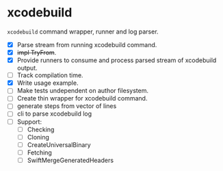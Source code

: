 # xcodebuild

`xcodebuild` command wrapper, runner and log parser.

- [x] Parse stream from running xcodebuild command.
- [x] ~~impl TryFrom<String>~~.
- [x] Provide runners to consume and process parsed stream of xcodebuild output.
- [ ] Track compilation time.
- [x] Write usage example.
- [ ] Make tests undependent on author filesystem.
- [ ] Create thin wrapper for xcodebuild command.
- [ ] generate steps from vector of lines
- [ ] cli to parse xcodebuild log
- [ ] Support: 
  - [ ] Checking
  - [ ] Cloning
  - [ ] CreateUniversalBinary
  - [ ] Fetching
  - [ ] SwiftMergeGeneratedHeaders
